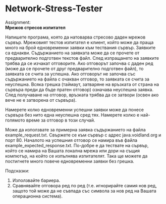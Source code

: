 # Network-Stress-Tester
Assignment:<br>
<b>Мрежов стресов изпитател</b>

Напишете програма, която да натоварва стресово даден мрежов сървър.
Мрежовият тестов изпитател е клиент, който може да праща много на брой едновременни заявки към тествания сървър. Заявките са еднакви. Съдържанието на заявката може да се прочете от предварително подготвен текстов файл.
След изпращането на заявките трябва да се изчакат отговорите. Ако отговорът започва с даден ред (може да се прочете от друг предварително подготвен файл), то заявката се счита за успешна. Ако отговорът не започва със съдържанието на файла с очакван отговор, то заявката се счита за неуспешна. Всяка грешка (таймаут, затваряне на връзката от страна на сървъра преди да бъде пратен отговор) означава неуспешна заявка. След получаване на отговор, връзката трябва да се затвори (освен ако вече не е затворена от сървъра).

Намерете колко едновременни успешни заявки може да понесе сървъра без нито една неуспешна сред тях. Намерете колко е най-голямото време за отговор в този случай.

Може да използвате за примерна заявка съдържанието на файла example_request.txt. Свържете се към сървър с адрес java.voidland.org и порт 80. Началото на успешния отговор се намира във файла example_expected_response.txt.
По-добре е да тествате на сървър, който се намира на Вашата локална мрежа или дори на същия компютър, на който се изпълнява изпитателят. Така ще можете да постигнете много повече едновременни заявки без грешка.

Подсказки:<br>
1. Използвайте бариера.<br>
2. Сравнявайте отговора ред по ред (т.е. игнорирайте самия нов ред, защото той може да не съвпада със символа за нов ред на Вашата операционна система).
